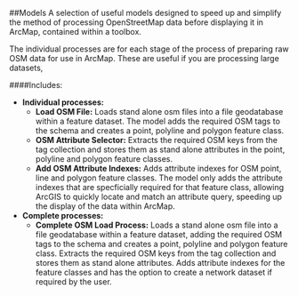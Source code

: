##Models
A selection of useful models designed to speed up and simplify the method of processing OpenStreetMap data before displaying it in ArcMap, contained within a toolbox.

The individual processes are for each stage of the process of preparing raw OSM data for use in ArcMap. These are useful if you are processing large datasets,

####Includes:
* **Individual processes:**
    * **Load OSM File:** Loads stand alone osm files into a file geodatabase within a feature dataset. The model adds the required OSM tags to the schema and creates a point, polyline and polygon feature class.
    * **OSM Attribute Selector:** Extracts the required OSM keys from the tag collection and stores them as stand alone attributes in the point, polyline and polygon feature classes.
    * **Add OSM Attribute Indexes:** Adds attribute indexes for OSM point, line and polygon feature classes. The model only adds the attribute indexes that are specficially required for that feature class, allowing ArcGIS to quickly locate and match an attribute query, speeding up the display of the data within ArcMap.
* **Complete processes:**
    * **Complete OSM Load Process:** Loads a stand alone osm file into a file geodatabase within a feature dataset, adding the required OSM tags to the schema and creates a point, polyline and polygon feature class. Extracts the required OSM keys from the tag collection and stores them as stand alone attributes. Adds attribute indexes for the feature classes and has the option to create a network dataset if required by the user.
